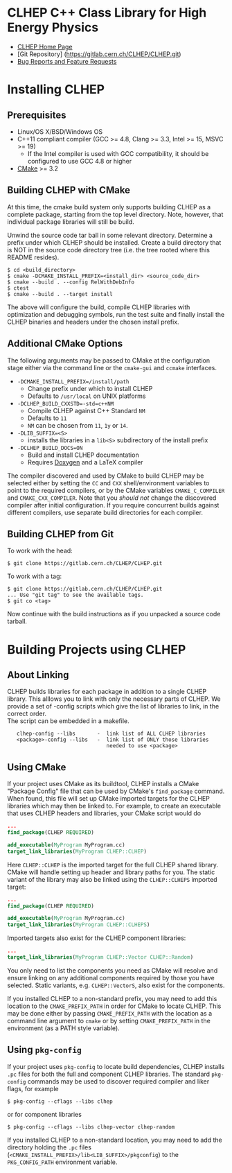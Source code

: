 CLHEP C++ Class Library for High Energy Physics
===============================================

- [CLHEP Home Page](http://proj-clhep.web.cern.ch/proj-clhep/)
- [Git Repository] (https://gitlab.cern.ch/CLHEP/CLHEP.git)
- [Bug Reports and Feature Requests](https://its.cern.ch/jira/browse/CLHEP/)

Installing CLHEP
================
Prerequisites
-------------
- Linux/OS X/BSD/Windows OS
- C++11 compliant compiler (GCC >= 4.8, Clang >= 3.3, Intel >= 15, MSVC >= 19)
  - If the Intel compiler is used with GCC compatibility, it should be configured
    to use GCC 4.8 or higher
- [CMake](http://www.cmake.org) >= 3.2

Building CLHEP with CMake
-------------------------
At this time, the cmake build system only supports building CLHEP as a 
complete package, starting from the top level directory.  Note, however,
that individual package libraries will still be build.

Unwind the source code tar ball in some relevant directory. Determine a prefix
under which CLHEP should be installed. Create a build directory that is 
NOT in the source code directory tree (i.e. the tree rooted where this README
resides).

```
$ cd <build_directory>
$ cmake -DCMAKE_INSTALL_PREFIX=<install_dir> <source_code_dir>
$ cmake --build . --config RelWithDebInfo
$ ctest
$ cmake --build . --target install
```

The above will configure the build, compile CLHEP libraries with optimization and
debugging symbols, run the test suite and finally install the CLHEP binaries and
headers under the chosen install prefix.

Additional CMake Options
------------------------
The following arguments may be passed to CMake at the configuration stage either
via the command line or the `cmake-gui` and `ccmake` interfaces.

- `-DCMAKE_INSTALL_PREFIX=/install/path`
  - Change prefix under which to install CLHEP
  - Defaults to `/usr/local` on UNIX platforms
- `-DCLHEP_BUILD_CXXSTD=-std=c++NM`
  - Compile CLHEP against C++ Standard `NM`
  - Defaults to `11`
  - `NM` can be chosen from `11`, `1y` or `14`.
- `-DLIB_SUFFIX=<S>`
  - installs the libraries in a `lib<S>` subdirectory of the
    install prefix
- `-DCLHEP_BUILD_DOCS=ON`
  - Build and install CLHEP documentation
  - Requires [Doxygen](http://www.doxygen.org) and a LaTeX compiler

The compiler discovered and used by CMake to build CLHEP may be
selected either by setting the `CC` and `CXX` shell/environment variables
to point to the required compilers, or by the CMake variables 
`CMAKE_C_COMPILER` and `CMAKE_CXX_COMPILER`. Note that you *should not*
change the discovered compiler after initial configuration. If you
require concurrent builds against different compilers, use separate
build directories for each compiler.

Building CLHEP from Git
-----------------------
To work with the head:

```
$ git clone https://gitlab.cern.ch/CLHEP/CLHEP.git
```

To work with a tag:

```
$ git clone https://gitlab.cern.ch/CLHEP/CLHEP.git
... Use "git tag" to see the available tags.
$ git co <tag>
```

Now continue with the build instructions as if you unpacked a source code tarball.


Building Projects using CLHEP
=============================
About Linking
-------------
CLHEP builds libraries for each package in addition to a single CLHEP library.
This alllows you to link with only the necessary parts of CLHEP.
We provide a set of <package>-config scripts which give the list of 
libraries to link, in the correct order.  
The script can be embedded in a makefile.
```
   clhep-config --libs       -  link list of ALL CLHEP libraries
   <package>-config --libs   -  link list of ONLY those libraries 
                                needed to use <package>
```
Using CMake
-----------
If your project uses CMake as its buildtool, CLHEP installs a CMake 
"Package Config" file that can be used by CMake's `find_package` command.
When found, this file will set up CMake imported targets for the CLHEP
libraries which may then be linked to. For example, to create an
executable that uses CLHEP headers and libraries, your CMake script
would do

```cmake
...
find_package(CLHEP REQUIRED)

add_executable(MyProgram MyProgram.cc)
target_link_libraries(MyProgram CLHEP::CLHEP)
```

Here `CLHEP::CLHEP` is the imported target for the full CLHEP shared library.
CMake will handle setting up header and library paths for you. The static 
variant of the library may also be linked using the `CLHEP::CLHEPS` imported 
target:

```cmake
...
find_package(CLHEP REQUIRED)

add_executable(MyProgram MyProgram.cc)
target_link_libraries(MyProgram CLHEP::CLHEPS)
```

Imported targets also exist for the CLHEP component libraries:

```cmake
...
target_link_libraries(MyProgram CLHEP::Vector CLHEP::Random)
```

You only need to list the components you need as CMake will resolve and
ensure linking on any additional components required by those you have selected.
Static variants, e.g. `CLHEP::VectorS`, also exist for the components.

If you installed CLHEP to a non-standard prefix, you may need to
add this location to the `CMAKE_PREFIX_PATH` in order for CMake to locate CLHEP. 
This may be done either by passing `CMAKE_PREFIX_PATH` with the location as a 
command line argument to `cmake` or by setting `CMAKE_PREFIX_PATH` in the 
environment (as a PATH style variable).

Using `pkg-config`
------------------
If your project uses `pkg-config` to locate build dependencies, CLHEP installs
`.pc` files for both the full and component CLHEP libraries. The standard
`pkg-config` commands may be used to discover required compiler and liker 
flags, for example

```
$ pkg-config --cflags --libs clhep
```

or for component libraries

```
$ pkg-config --cflags --libs clhep-vector clhep-random
```

If you installed CLHEP to a non-standard location, you may need to add the
directory holding the `.pc` files (`<CMAKE_INSTALL_PREFIX>/lib<LIB_SUFFIX>/pkgconfig`)
to the `PKG_CONFIG_PATH` environment variable.

